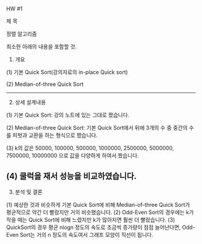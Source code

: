 HW #1

제     목

정렬 알고리즘

최소한 아래의 내용을 포함할 것.
1. 개요

>

  (1) 기본 Quick Sort(강의자료의 in-place Quick sort)
  
  (2) Median-of-three Quick Sort

---------------------
2. 상세 설계내용

>

  (1) 기본 Quick Sort: 강의 노트에 있는 그대로 짰습니다.
  
  (2) Median-of-three Quick Sort: 기본 Quick Sort에서 뒤에 3개의 수 중 중간의 수를 피벗과 교환을 하는 형식으로 짰습니다.
  
  (3) k의 값은 50000, 100000, 500000, 1000000, 2500000, 5000000, 7500000, 10000000 으로 값을 다양하게 하여서 짰습니다.
  
  (4) 쿨럭을 재서 성능을 비교하였습니다.
------------------
3. 분석 및 결론

>

  (1) 예상한 것과 비슷하게 기본 Quick Sort에 비해 Median-of-three Quick Sort가 평균적으로 약간 더 빨랐지만 거의 비슷했습니다.
  (2) Odd-Even Sort의 경우에는 k가 작을 때는 Quick Sort에 비해 느렸지만 k가 많아지면 훨씬 더 빨랐습니다.
  (3) QuickSort의 경우 평균 nlogn 정도의 속도로 조금씩 증가량이 점점 늘어난다면, Odd-Even Sort는 거의 n 정도의 속도여서 그래프 모양이 직선이 됩니다.

